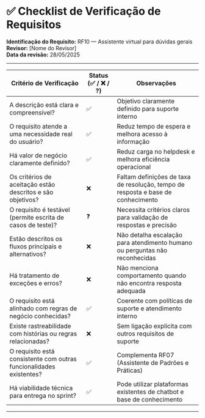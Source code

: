 # ✅ Checklist de Verificação de Requisitos

**Identificação do Requisito:** RF10 — Assistente virtual para dúvidas gerais  
**Revisor:** [Nome do Revisor]  
**Data da revisão:** 28/05/2025

---

| Critério de Verificação                                             | Status (✅ / ❌ / ?) | Observações                                                                      |
| ------------------------------------------------------------------- | -------------------- | -------------------------------------------------------------------------------- |
| A descrição está clara e compreensível?                             | ✅                   | Objetivo claramente definido para suporte interno                                |
| O requisito atende a uma necessidade real do usuário?               | ✅                   | Reduz tempo de espera e melhora acesso à informação                              |
| Há valor de negócio claramente definido?                            | ✅                   | Reduz carga no helpdesk e melhora eficiência operacional                         |
| Os critérios de aceitação estão descritos e são objetivos?          | ❌                   | Faltam definições de taxa de resolução, tempo de resposta e base de conhecimento |
| O requisito é testável (permite escrita de casos de teste)?         | ❓                   | Necessita critérios claros para validação de respostas e precisão                |
| Estão descritos os fluxos principais e alternativos?                | ❌                   | Não detalha escalação para atendimento humano ou perguntas não reconhecidas      |
| Há tratamento de exceções e erros?                                  | ❌                   | Não menciona comportamento quando não encontra resposta adequada                 |
| O requisito está alinhado com regras de negócio conhecidas?         | ✅                   | Coerente com políticas de suporte e atendimento interno                          |
| Existe rastreabilidade com histórias ou regras relacionadas?        | ❌                   | Sem ligação explícita com outros requisitos de suporte                           |
| O requisito está consistente com outras funcionalidades existentes? | ✅                   | Complementa RF07 (Assistente de Padrões e Práticas)                              |
| Há viabilidade técnica para entrega no sprint?                      | ✅                   | Pode utilizar plataformas existentes de chatbot e base de conhecimento           |

---

